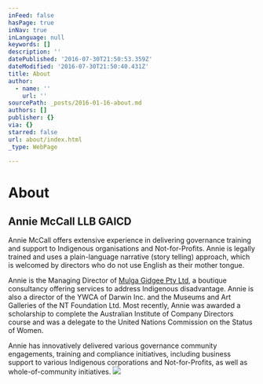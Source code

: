 ```yaml
---
inFeed: false
hasPage: true
inNav: true
inLanguage: null
keywords: []
description: ''
datePublished: '2016-07-30T21:50:53.359Z'
dateModified: '2016-07-30T21:50:40.431Z'
title: About
author:
  - name: ''
    url: ''
sourcePath: _posts/2016-01-16-about.md
authors: []
publisher: {}
via: {}
starred: false
url: about/index.html
_type: WebPage

---
```

# About

## Annie McCall LLB GAICD 

Annie McCall offers extensive experience in delivering governance training and support to Indigenous organisations and Not-for-Profits. Annie is legally trained and uses a plain-language narrative (story telling) approach, which is welcomed by directors who do not use English as their mother tongue. 

Annie is the Managing Director of [Mulga Gidgee Pty Ltd][0], a boutique consultancy offering services to address Indigenous disadvantage. Annie is also a director of the YWCA of Darwin Inc. and the Museums and Art Galleries of the NT Foundation Ltd. Most recently, Annie was awarded a scholarship to complete the Australian Institute of Company Directors course and was a delegate to the United Nations Commission on the Status of Women.

Annie has innovatively delivered various governance community engagements, training and compliance initiatives, including business support to various Indigenous corporations and Not-for-Profits, as well as whole-of-community initiatives.
![](https://s3-us-west-2.amazonaws.com/the-grid-img/p/df4a201291685d913582246eeb89801573625924.jpg)

[0]: http://www.mulgagidgee.com.au/